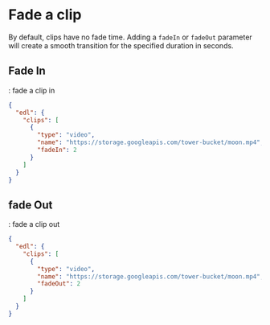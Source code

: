 # Fade a clip

By default, clips have no fade time. Adding a `fadeIn` or `fadeOut` parameter will create a smooth transition for the specified duration in seconds.

## Fade In
: fade a clip in
``` json title="fade in" hl_lines="7"
{
  "edl": {
    "clips": [
      {
        "type": "video",
        "name": "https://storage.googleapis.com/tower-bucket/moon.mp4",
        "fadeIn": 2
      }
    ]
  }
}
```

## fade Out
: fade a clip out
``` json title="fade out" hl_lines="7"
{
  "edl": {
    "clips": [
      {
        "type": "video",
        "name": "https://storage.googleapis.com/tower-bucket/moon.mp4",
        "fadeOut": 2
      }
    ]
  }
}
```
